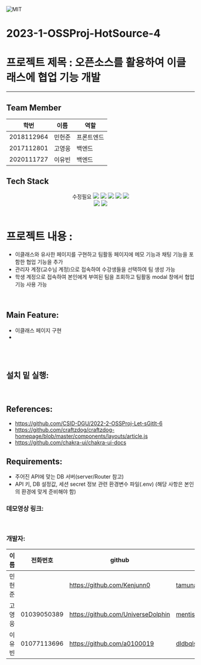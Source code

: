 <img alt="MIT" src ="https://img.shields.io/badge/license-MIT-salmon">  <img alt="" src ="https://img.shields.io/badge/IDE-VSCode-indianred"><br>


# 2023-1-OSSProj-HotSource-4

# 프로젝트 제목 : 오픈소스를 활용하여 이클래스에 협업 기능 개발
---
## Team Member

|학번|이름|역할|
|------|---|---| 
|2018112964|민헌준|프론트엔드|
|2017112801|고영웅|백엔드|
|2020111727|이유빈|백엔드|


## Tech Stack
<div align=center>
  수정필요
  <img src="https://img.shields.io/badge/javascript-F7DF1E?style=for-the-badge&logo=javascript&logoColor=black">
  <img src="https://img.shields.io/badge/Node.js-339933?style=for-the-badge&logo=Node.js&logoColor=white">
  <img src="https://img.shields.io/badge/React-61DAFB?style=for-the-badge&logo=React&logoColor=black">
  <img src="https://img.shields.io/badge/MUI-2196F3?style=for-the-badge&logo=MUI&logoColor=white">
  <img src="https://img.shields.io/badge/Express-000000?style=for-the-badge&logo=Express&logoColor=white">
  <br>
    <img src="https://img.shields.io/badge/git-F05032?style=for-the-badge&logo=git&logoColor=white">
  <img src="https://img.shields.io/badge/github-181717?style=for-the-badge&logo=github&logoColor=white">
</div>




<br>

# 프로젝트 내용 : 
- 이클래스와 유사한 페이지를 구현하고 팀활동 페이지에 메모 기능과 채팅 기능을 포함한 협업 기능을 추가 
- 관리자 계정(교수님 계정)으로 접속하여 수강생들을 선택하여 팀 생성 가능
- 학생 계정으로 접속하여 본인에게 부여된 팀을 조회하고 팀활동 modal 창에서 협업 기능 사용 가능


<br>


## Main Feature:
- 이클래스 페이지 구현
- 
<br>

<br>

 ## 설치 밑 실행:

<br>

## References:
- https://github.com/CSID-DGU/2022-2-OSSProj-Let-sGitIt-6
- https://github.com/craftzdog/craftzdog-homepage/blob/master/components/layouts/article.js
- https://github.com/chakra-ui/chakra-ui-docs


## Requirements:
- 주어진 API에 맞는 DB 서버(server/Router 참고)
- API 키, DB 설정값, 세션 secret 정보 관련 환경변수 파일(.env)
(해당 사항은 본인의 환경에 맞게 준비해야 함)

### 데모영상 링크:

<br>

### 개발자:
|이름|전화번호|github|email|
|------|---|---|---|
|민헌준||https://github.com/Kenjunn0|tamunavollt1@gmail.com|
|고영웅|01039050389|https://github.com/UniverseDolphin|mentist9803@naver.com|
|이유빈|01077113696|https://github.com/a0100019|dldbqls0019@naver.com|
